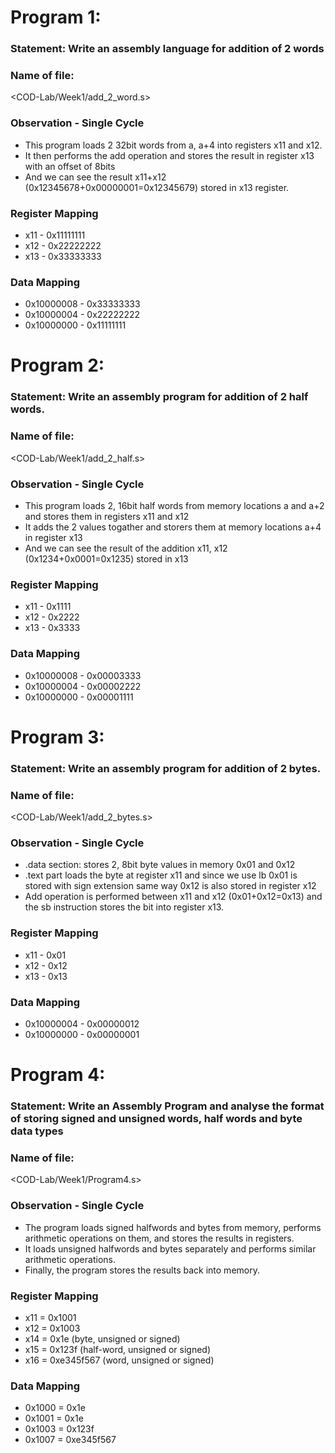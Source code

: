 # Program 1: 
### Statement: Write an assembly language for addition of 2 words

### Name of file:
<COD-Lab/Week1/add_2_word.s>

### Observation - Single Cycle
- This program loads 2 32bit words from a, a+4 into registers x11 and x12.
- It then performs the add operation and stores the result in register x13 with an offset of 8bits
- And we can see the result x11+x12 (0x12345678+0x00000001=0x12345679) stored in x13 register.
 
### Register Mapping
- x11 - 0x11111111
- x12 - 0x22222222
- x13 - 0x33333333

### Data Mapping
- 0x10000008 - 0x33333333
- 0x10000004 - 0x22222222
- 0x10000000 - 0x11111111

# Program 2: 
### Statement: Write an assembly program for addition of 2 half words.

### Name of file:
<COD-Lab/Week1/add_2_half.s>

### Observation - Single Cycle
- This program loads 2, 16bit half words from memory locations a and a+2 and stores them in registers x11 and x12
- It adds the 2 values togather and storers them  at memory locations a+4 in register x13
- And we can see the result of the addition x11, x12 (0x1234+0x0001=0x1235) stored in x13
 
### Register Mapping
- x11 - 0x1111
- x12 - 0x2222
- x13 - 0x3333

### Data Mapping
- 0x10000008 - 0x00003333
- 0x10000004 - 0x00002222
- 0x10000000 - 0x00001111

# Program 3: 
### Statement: Write an assembly program for addition of 2 bytes.

### Name of file:
<COD-Lab/Week1/add_2_bytes.s>

### Observation - Single Cycle
- .data section: stores 2, 8bit byte values in memory 0x01 and 0x12
- .text part loads the byte at register x11 and since we use lb 0x01 is stored with sign extension same way 0x12 is also stored in register x12
- Add operation is performed between x11 and x12 (0x01+0x12=0x13) and the sb instruction stores the bit into register x13.
 
### Register Mapping
- x11 - 0x01
- x12 - 0x12
- x13 - 0x13

### Data Mapping
- 0x10000004 - 0x00000012
- 0x10000000 - 0x00000001

# Program 4: 
### Statement: Write an Assembly Program and analyse the format of storing signed and unsigned words, half words and byte data types

### Name of file:
<COD-Lab/Week1/Program4.s>

### Observation - Single Cycle
- The program loads signed halfwords and bytes from memory, performs arithmetic operations on them, and stores the results in registers.
- It loads unsigned halfwords and bytes separately and performs similar arithmetic operations.
- Finally, the program stores the results back into memory.
### Register Mapping
- x11 = 0x1001
- x12 = 0x1003
- x14 = 0x1e (byte, unsigned or signed)
- x15 = 0x123f (half-word, unsigned or signed)
- x16 = 0xe345f567 (word, unsigned or signed)

### Data Mapping
- 0x1000 = 0x1e
- 0x1001 = 0x1e 
- 0x1003 = 0x123f 
- 0x1007 = 0xe345f567
